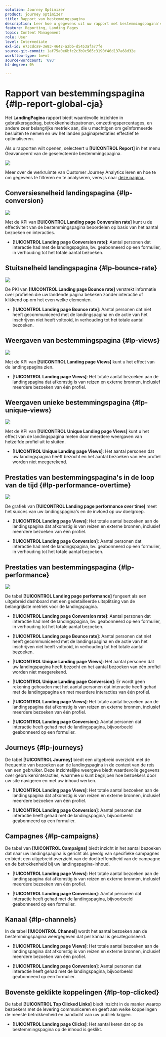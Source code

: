 ```yaml
---
solution: Journey Optimizer
product: journey optimizer
title: Rapport van bestemmingspagina
description: Leer hoe u gegevens uit uw rapport met bestemmingspagina's kunt gebruiken
feature: Reporting, Landing Pages
topic: Content Management
role: User
level: Intermediate
exl-id: e73cdca9-3e83-4642-a2bb-d5453afa77fe
source-git-commit: 1af75a0e6bfc2c3b9c565c3190f46d137a68d32e
workflow-type: tm+mt
source-wordcount: '693'
ht-degree: 0%

---
```


# Rapport van bestemmingspagina {#lp-report-global-cja}

Het **LandingPagina** rapport biedt waardevolle inzichten in gebruikersgedrag, betrokkenheidspatronen, omzettingspercentages, en andere zeer belangrijke metriek aan, die u machtigen om geïnformeerde besluiten te nemen en uw het landen paginaprestaties effectief te optimaliseren.

Als u rapporten wilt openen, selecteert u **[!UICONTROL Report]** in het menu Geavanceerd van de geselecteerde bestemmingspagina.

![](assets/cja-lp.png)

Meer over de werkruimte van Customer Journey Analytics leren en hoe te om gegevens te filtreren en te analyseren, verwijs naar [&#x200B; deze pagina &#x200B;](https://experienceleague.adobe.com/nl/docs/analytics-platform/using/cja-workspace/home).

## Conversiesnelheid landingspagina {#lp-conversion}

![](assets/cja-lp-conversion-rate.png)

Met de KPI van **[!UICONTROL Landing page Conversion rate]** kunt u de effectiviteit van de bestemmingspagina beoordelen op basis van het aantal bezoeken en interacties.

* **[!UICONTROL Landing page Conversion rate]**: Aantal personen dat interactie had met de landingspagina, bv. geabonneerd op een formulier, in verhouding tot het totale aantal bezoeken.

## Stuitsnelheid landingspagina {#lp-bounce-rate}

![](assets/cja-lp-bounce-rate.png)

De PKI van **[!UICONTROL Landing page Bounce rate]** verstrekt informatie over profielen die uw landende pagina bekeken zonder interactie of klikkend op om het even welke elementen.

* **[!UICONTROL Landing page Bounce rate]**: Aantal personen dat niet heeft gecommuniceerd met de landingspagina en de actie van het inschrijven niet heeft voltooid, in verhouding tot het totale aantal bezoeken.

## Weergaven van bestemmingspagina {#lp-views}

![](assets/cja-lp-views.png)

Met de KPI van **[!UICONTROL Landing page Views]** kunt u het effect van de landingspagina zien.

* **[!UICONTROL Landing page Views]**: Het totale aantal bezoeken aan de landingspagina dat afkomstig is van reizen en externe bronnen, inclusief meerdere bezoeken van één profiel.

## Weergaven unieke bestemmingspagina {#lp-unique-views}

![](assets/cja-lp-unique-views.png)

Met de KPI van **[!UICONTROL Unique Landing page Views]** kunt u het effect van de landingspagina meten door meerdere weergaven van hetzelfde profiel uit te sluiten.

* **[!UICONTROL Unique Landing page Views]**: Het aantal personen dat uw landingspagina heeft bezocht en het aantal bezoeken van één profiel worden niet meegerekend.

## Prestaties van bestemmingspagina&#39;s in de loop van de tijd {#lp-performance-overtime}

![](assets/cja-lp-performance-overtime.png)

De grafiek van **[!UICONTROL Landing page performance over time]** meet het succes van uw landingspagina&#39;s en de invloed op uw doelgroep.

* **[!UICONTROL Landing page Views]**: Het totale aantal bezoeken aan de landingspagina dat afkomstig is van reizen en externe bronnen, inclusief meerdere bezoeken van één profiel.

* **[!UICONTROL Landing page Conversion]**: Aantal personen dat interactie had met de landingspagina, bv. geabonneerd op een formulier, in verhouding tot het totale aantal bezoeken.

## Prestaties van bestemmingspagina {#lp-performance}

![](assets/cja-lp-performance.png)

De tabel **[!UICONTROL Landing page performance]** fungeert als een uitgebreid dashboard met een gedetailleerde uitsplitsing van de belangrijkste metriek voor de landingspagina.

* **[!UICONTROL Landing page Conversion rate]**: Aantal personen dat interactie had met de landingspagina, bv. geabonneerd op een formulier, in verhouding tot het totale aantal bezoeken.

* **[!UICONTROL Landing page Bounce rate]**: Aantal personen dat niet heeft gecommuniceerd met de landingspagina en de actie van het inschrijven niet heeft voltooid, in verhouding tot het totale aantal bezoeken.

* **[!UICONTROL Unique Landing page Views]**: Het aantal personen dat uw landingspagina heeft bezocht en het aantal bezoeken van één profiel worden niet meegerekend.

* **[!UICONTROL Unique Landing page Conversion]**: Er wordt geen rekening gehouden met het aantal personen dat interactie heeft gehad met de landingspagina en met meerdere interacties van één profiel.

* **[!UICONTROL Landing page Views]**: Het totale aantal bezoeken aan de landingspagina dat afkomstig is van reizen en externe bronnen, inclusief meerdere bezoeken van één profiel.

* **[!UICONTROL Landing page Conversion]**: Aantal personen dat interactie heeft gehad met de landingspagina, bijvoorbeeld geabonneerd op een formulier.

## Journeys {#lp-journeys}

De tabel **[!UICONTROL Journey]** biedt een uitgebreid overzicht met de frequentie van bezoeken aan de landingspagina in de context van de reis van een gebruiker. Deze inzichtelijke weergave biedt waardevolle gegevens over gebruikersinteracties, waarmee u kunt begrijpen hoe bezoekers door uw site navigeren en met uw inhoud werken.

* **[!UICONTROL Landing page Views]**: Het totale aantal bezoeken aan de landingspagina dat afkomstig is van reizen en externe bronnen, inclusief meerdere bezoeken van één profiel.

* **[!UICONTROL Landing page Conversion]**: Aantal personen dat interactie heeft gehad met de landingspagina, bijvoorbeeld geabonneerd op een formulier.

## Campagnes {#lp-campaigns}

De tabel van **[!UICONTROL Campaigns]** biedt inzicht in het aantal bezoeken dat naar uw landingspagina is gericht als gevolg van specifieke campagnes en biedt een uitgebreid overzicht van de doeltreffendheid van de campagne en de betrokkenheid bij uw landingspagina-inhoud.

* **[!UICONTROL Landing page Views]**: Het totale aantal bezoeken aan de landingspagina dat afkomstig is van reizen en externe bronnen, inclusief meerdere bezoeken van één profiel.

* **[!UICONTROL Landing page Conversion]**: Aantal personen dat interactie heeft gehad met de landingspagina, bijvoorbeeld geabonneerd op een formulier.

## Kanaal {#lp-channels}

In de tabel **[!UICONTROL Channel]** wordt het aantal bezoeken aan de bestemmingspagina weergegeven dat per kanaal is gecategoriseerd.

* **[!UICONTROL Landing page Views]**: Het totale aantal bezoeken aan de landingspagina dat afkomstig is van reizen en externe bronnen, inclusief meerdere bezoeken van één profiel.

* **[!UICONTROL Landing page Conversion]**: Aantal personen dat interactie heeft gehad met de landingspagina, bijvoorbeeld geabonneerd op een formulier.

## Bovenste geklikte koppelingen {#lp-top-clicked}

De tabel **[!UICONTROL Top Clicked Links]** biedt inzicht in de manier waarop bezoekers met de levering communiceren en geeft aan welke koppelingen de meeste betrokkenheid en aandacht van uw publiek krijgen.

* **[!UICONTROL Landing page Clicks]**: Het aantal keren dat op de bestemmingspagina op de inhoud is geklikt.
